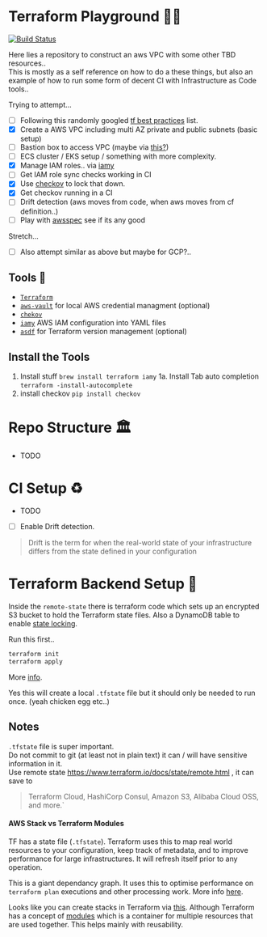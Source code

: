 # Terraform Playground 🤾‍♂️
[![Build Status](https://travis-ci.org/joesustaric/tf-playground.svg?branch=master)](https://travis-ci.org/joesustaric/tf-playground)

Here lies a repository to construct an aws VPC with some other TBD resources..  
This is mostly as a self reference on how to do a these things, but also an example of how to run some form of decent CI with Infrastructure as Code tools..

Trying to attempt...
- [ ] Following this randomly googled [tf best practices](https://github.com/ozbillwang/terraform-best-practices) list.
- [x] Create a AWS VPC including multi AZ private and public subnets (basic setup)
- [ ] Bastion box to access VPC (maybe via [this?](https://aws.amazon.com/blogs/infrastructure-and-automation/toward-a-bastion-less-world/))
- [ ] ECS cluster / EKS setup / something with more complexity.
- [x] Manage IAM roles.. via [iamy](https://github.com/99designs/iamy)
- [ ] Get IAM role sync checks working in CI
- [x] Use [checkov](https://www.checkov.io/) to lock that down.
- [x] Get checkov running in a CI
- [ ] Drift detection (aws moves from code, when aws moves from cf definition..)
- [ ] Play with [awsspec](https://github.com/k1LoW/awspec) see if its any good

Stretch...
- [ ] Also attempt similar as above but maybe for GCP?..

## Tools 🔩
* [`Terraform`](https://www.terraform.io/)  
* [`aws-vault`](https://github.com/99designs/aws-vault) for local AWS credential managment (optional)
* [`chekov`](https://github.com/bridgecrewio/checkov) 
* [`iamy`](https://github.com/99designs/iamy) AWS IAM configuration into YAML files
* [`asdf`](https://github.com/asdf-vm/asdf) for Terraform version management (optional)

## Install the Tools
1. Install stuff `brew install terraform iamy`
1a. Install Tab auto completion `terraform -install-autocomplete`
2. install checkov `pip install checkov`

# Repo Structure 🏛
 - TODO

# CI Setup ♻️
- TODO
- [ ] Enable Drift detection.
> Drift is the term for when the real-world state of your infrastructure differs from the state defined in your configuration

# Terraform Backend Setup 🍑
Inside the `remote-state` there is terraform code which sets up an encrypted S3 bucket to hold the  Terraform state files. Also a DynamoDB table to enable [state locking](https://www.terraform.io/docs/state/locking.html).

Run this first..
```bash
terraform init
terraform apply
```
More [info](https://www.terraform.io/docs/backends/).

Yes this will create a local `.tfstate` file but it should only be needed to run once. (yeah chicken egg etc..)  

## Notes
`.tfstate` file is super important.  
Do not commit to git (at least not in plain text) it can / will have sensitive information in it.  
Use remote state https://www.terraform.io/docs/state/remote.html , it can save to 
> Terraform Cloud, HashiCorp Consul, Amazon S3, Alibaba Cloud OSS, and more.`

#### AWS Stack vs Terraform Modules
TF has a state file (`.tfstate`). Terraform uses this to map real world resources to your configuration, keep track of metadata, and to improve performance for large infrastructures. 
It will refresh itself prior to any operation.

This is a giant dependancy graph. It uses this to optimise performance on `terraform plan` executions and other processing work. More info [here](https://www.terraform.io/docs/state/purpose.html).

Looks like you can create stacks in Terraform via [this](https://www.terraform.io/docs/providers/aws/r/cloudformation_stack.html). Although Terraform has a concept of [modules](https://www.terraform.io/docs/modules/index.html) which is a container for multiple resources that are used together. This helps mainly with reusability. 

